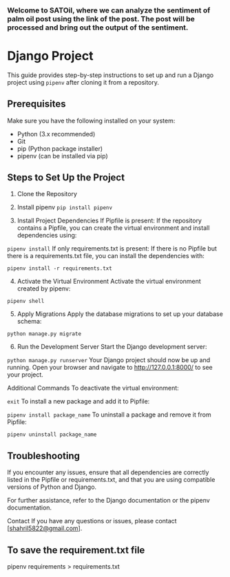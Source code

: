 ### Welcome to SATOil, where we can analyze the sentiment of palm oil post using the link of the post. The post will be processed and bring out the output of the sentiment.


# Django Project

This guide provides step-by-step instructions to set up and run a Django project using `pipenv` after cloning it from a repository.

## Prerequisites

Make sure you have the following installed on your system:

- Python (3.x recommended)
- Git
- pip (Python package installer)
- pipenv (can be installed via pip)

## Steps to Set Up the Project
1. Clone the Repository
2. Install pipenv
`pip install pipenv`

3. Install Project Dependencies
If Pipfile is present:
If the repository contains a Pipfile, you can create the virtual environment and install dependencies using:


`pipenv install`
If only requirements.txt is present:
If there is no Pipfile but there is a requirements.txt file, you can install the dependencies with:

`pipenv install -r requirements.txt`

4. Activate the Virtual Environment
Activate the virtual environment created by pipenv:


`pipenv shell`

5. Apply Migrations
Apply the database migrations to set up your database schema:



`python manage.py migrate`

6. Run the Development Server
Start the Django development server:


`python manage.py runserver`
Your Django project should now be up and running. Open your browser and navigate to http://127.0.0.1:8000/ to see your project.

Additional Commands
To deactivate the virtual environment:

`exit`
To install a new package and add it to Pipfile:

`pipenv install package_name`
To uninstall a package and remove it from Pipfile:


`pipenv uninstall package_name`

## Troubleshooting
If you encounter any issues, ensure that all dependencies are correctly listed in the Pipfile or requirements.txt, and that you are using compatible versions of Python and Django.

For further assistance, refer to the Django documentation or the pipenv documentation.

Contact
If you have any questions or issues, please contact [shahril5822@gmail.com].


## To save the requirement.txt file
pipenv requirements > requirements.txt